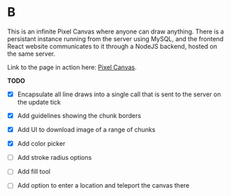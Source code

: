 # B

This is an infinite Pixel Canvas where anyone can draw anything. There is a persistant instance running from the server using MySQL, and the frontend React website communicates to it through a NodeJS backend, hosted on the same server.

Link to the page in action here: [Pixel Canvas](https://pixel-canvas.github.io/).

**TODO**
- [x] Encapsulate all line draws into a single call that is sent to the server on the update tick
- [x] Add guidelines showing the chunk borders
- [x] Add UI to download image of a range of chunks 
- [x] Add color picker
- [ ] Add stroke radius options
- [ ] Add fill tool
- [ ] Add option to enter a location and teleport the canvas there

